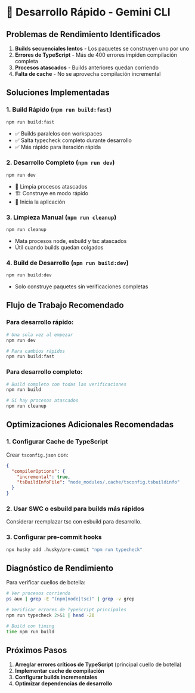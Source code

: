 # 🚀 Desarrollo Rápido - Gemini CLI

## Problemas de Rendimiento Identificados

1. **Builds secuenciales lentos** - Los paquetes se construyen uno por uno
2. **Errores de TypeScript** - Más de 400 errores impiden compilación completa
3. **Procesos atascados** - Builds anteriores quedan corriendo
4. **Falta de cache** - No se aprovecha compilación incremental

## Soluciones Implementadas

### 1. Build Rápido (`npm run build:fast`)

```bash
npm run build:fast
```

- ✅ Builds paralelos con workspaces
- ✅ Salta typecheck completo durante desarrollo
- ✅ Más rápido para iteración rápida

### 2. Desarrollo Completo (`npm run dev`)

```bash
npm run dev
```

- 🧹 Limpia procesos atascados
- 🏗️ Construye en modo rápido
- 🚀 Inicia la aplicación

### 3. Limpieza Manual (`npm run cleanup`)

```bash
npm run cleanup
```

- Mata procesos node, esbuild y tsc atascados
- Útil cuando builds quedan colgados

### 4. Build de Desarrollo (`npm run build:dev`)

```bash
npm run build:dev
```

- Solo construye paquetes sin verificaciones completas

## Flujo de Trabajo Recomendado

### Para desarrollo rápido:

```bash
# Una sola vez al empezar
npm run dev

# Para cambios rápidos
npm run build:fast
```

### Para desarrollo completo:

```bash
# Build completo con todas las verificaciones
npm run build

# Si hay procesos atascados
npm run cleanup
```

## Optimizaciones Adicionales Recomendadas

### 1. Configurar Cache de TypeScript

Crear `tsconfig.json` con:

```json
{
  "compilerOptions": {
    "incremental": true,
    "tsBuildInfoFile": "node_modules/.cache/tsconfig.tsbuildinfo"
  }
}
```

### 2. Usar SWC o esbuild para builds más rápidos

Considerar reemplazar tsc con esbuild para desarrollo.

### 3. Configurar pre-commit hooks

```bash
npx husky add .husky/pre-commit "npm run typecheck"
```

## Diagnóstico de Rendimiento

Para verificar cuellos de botella:

```bash
# Ver procesos corriendo
ps aux | grep -E "(npm|node|tsc)" | grep -v grep

# Verificar errores de TypeScript principales
npm run typecheck 2>&1 | head -20

# Build con timing
time npm run build
```

## Próximos Pasos

1. **Arreglar errores críticos de TypeScript** (principal cuello de botella)
2. **Implementar cache de compilación**
3. **Configurar builds incrementales**
4. **Optimizar dependencias de desarrollo**
